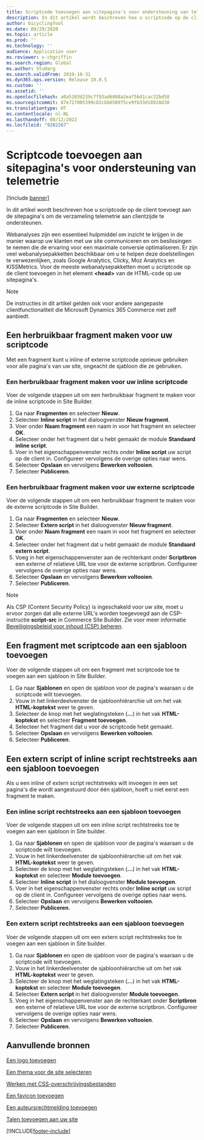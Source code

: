 ```yaml
---
title: Scriptcode toevoegen aan sitepagina's voor ondersteuning van telemetrie
description: In dit artikel wordt beschreven hoe u scriptcode op de client toevoegt aan de sitepagina's om de verzameling telemetrie aan clientzijde te ondersteunen.
author: bicyclingfool
ms.date: 09/29/2020
ms.topic: article
ms.prod: ''
ms.technology: ''
audience: Application user
ms.reviewer: v-chgriffin
ms.search.region: Global
ms.author: StuHarg
ms.search.validFrom: 2019-10-31
ms.dyn365.ops.version: Release 10.0.5
ms.custom: ''
ms.assetid: ''
ms.openlocfilehash: a0a5103d239c7f93ad6888a2eaf56d1cac32bd58
ms.sourcegitcommit: 87e727005399c82cbb6509f5ce9fb33d18928d30
ms.translationtype: HT
ms.contentlocale: nl-NL
ms.lasthandoff: 08/12/2022
ms.locfileid: "9282267"
---
```

# <a name="add-script-code-to-site-pages-to-support-telemetry"></a>Scriptcode toevoegen aan sitepagina's voor ondersteuning van telemetrie

[!include [banner](includes/banner.md)]

In dit artikel wordt beschreven hoe u scriptcode op de client toevoegt aan de sitepagina's om de verzameling telemetrie aan clientzijde te ondersteunen.

Webanalyses zijn een essentieel hulpmiddel om inzicht te krijgen in de manier waarop uw klanten met uw site communiceren en om beslissingen te nemen die de ervaring voor een maximale conversie optimaliseren. Er zijn veel webanalysepakketten beschikbaar om u te helpen deze doelstellingen te verwezenlijken, zoals Google Analytics, Clicky, Moz Analytics en KISSMetrics. Voor de meeste webanalysepakketten moet u scriptcode op de client toevoegen in het element **\<head\>** van de HTML-code op uw sitepagina's.

> [!NOTE]
> De instructies in dit artikel gelden ook voor andere aangepaste clientfunctionaliteit die Microsoft Dynamics 365 Commerce niet zelf aanbiedt.

## <a name="create-a-reusable-fragment-for-your-script-code"></a>Een herbruikbaar fragment maken voor uw scriptcode

Met een fragment kunt u inline of externe scriptcode opnieuw gebruiken voor alle pagina's van uw site, ongeacht de sjabloon die ze gebruiken.

### <a name="create-a-reusable-fragment-for-your-inline-script-code"></a>Een herbruikbaar fragment maken voor uw inline scriptcode

Voer de volgende stappen uit om een herbruikbaar fragment te maken voor de inline scriptcode in Site Builder.

1. Ga naar **Fragmenten** en selecteer **Nieuw**.
1. Selecteer **Inline script** in het dialoogvenster **Nieuw fragment**.
1. Voer onder **Naam fragment** een naam in voor het fragment en selecteer **OK**.
1. Selecteer onder het fragment dat u hebt gemaakt de module **Standaard inline script**.
1. Voer in het eigenschappenvenster rechts onder **Inline script** uw script op de client in. Configureer vervolgens de overige opties naar wens.
1. Selecteer **Opslaan** en vervolgens **Bewerken voltooien**.
1. Selecteer **Publiceren**.

### <a name="create-a-reusable-fragment-for-your-external-script-code"></a>Een herbruikbaar fragment maken voor uw externe scriptcode

Voer de volgende stappen uit om een herbruikbaar fragment te maken voor de externe scriptcode in Site Builder.

1. Ga naar **Fragmenten** en selecteer **Nieuw**.
1. Selecteer **Extern script** in het dialoogvenster **Nieuw fragment**.
1. Voer onder **Naam fragment** een naam in voor het fragment en selecteer **OK**.
1. Selecteer onder het fragment dat u hebt gemaakt de module **Standaard extern script**.
1. Voeg in het eigenschappenvenster aan de rechterkant onder **Scriptbron** een externe of relatieve URL toe voor de externe scriptbron. Configureer vervolgens de overige opties naar wens.
1. Selecteer **Opslaan** en vervolgens **Bewerken voltooien**.
1. Selecteer **Publiceren**.

> [!NOTE]
> Als CSP (Content Security Policy) is ingeschakeld voor uw site, moet u ervoor zorgen dat alle externe URL's worden toegevoegd aan de CSP-instructie **script-src** in Commerce Site Builder. Zie voor meer informatie [Beveiligingsbeleid voor inhoud (CSP) beheren](manage-csp.md).

## <a name="add-a-fragment-that-includes-script-code-to-a-template"></a>Een fragment met scriptcode aan een sjabloon toevoegen

Voer de volgende stappen uit om een fragment met scriptcode toe te voegen aan een sjabloon in Site Builder.

1. Ga naar **Sjablonen** en open de sjabloon voor de pagina's waaraan u de scriptcode wilt toevoegen.
1. Vouw in het linkerdeelvenster de sjabloonhiërarchie uit om het vak **HTML-koptekst** weer te geven.
1. Selecteer de knop met het weglatingsteken (**...**) in het vak **HTML-koptekst** en selecteer **Fragment toevoegen**.
1. Selecteer het fragment dat u voor de scriptcode hebt gemaakt.
1. Selecteer **Opslaan** en vervolgens **Bewerken voltooien**.
1. Selecteer **Publiceren**.

## <a name="add-an-external-script-or-inline-script-directly-to-a-template"></a>Een extern script of inline script rechtstreeks aan een sjabloon toevoegen

Als u een inline of extern script rechtstreeks wilt invoegen in een set pagina's die wordt aangestuurd door één sjabloon, hoeft u niet eerst een fragment te maken.

### <a name="add-an-inline-script-directly-to-a-template"></a>Een inline script rechtstreeks aan een sjabloon toevoegen

Voer de volgende stappen uit om een inline script rechtstreeks toe te voegen aan een sjabloon in Site builder.

1. Ga naar **Sjablonen** en open de sjabloon voor de pagina's waaraan u de scriptcode wilt toevoegen.
1. Vouw in het linkerdeelvenster de sjabloonhiërarchie uit om het vak **HTML-koptekst** weer te geven.
1. Selecteer de knop met het weglatingsteken (**...**) in het vak **HTML-koptekst** en selecteer **Module toevoegen**.
1. Selecteer **Inline script** in het dialoogvenster **Module toevoegen**.
1. Voer in het eigenschappenvenster rechts onder **Inline script** uw script op de client in. Configureer vervolgens de overige opties naar wens.
1. Selecteer **Opslaan** en vervolgens **Bewerken voltooien**.
1. Selecteer **Publiceren**.

### <a name="add-an-external-script-directly-to-a-template"></a>Een extern script rechtstreeks aan een sjabloon toevoegen

Voer de volgende stappen uit om een extern script rechtstreeks toe te voegen aan een sjabloon in Site builder.

1. Ga naar **Sjablonen** en open de sjabloon voor de pagina's waaraan u de scriptcode wilt toevoegen.
1. Vouw in het linkerdeelvenster de sjabloonhiërarchie uit om het vak **HTML-koptekst** weer te geven.
1. Selecteer de knop met het weglatingsteken (**...**) in het vak **HTML-koptekst** en selecteer **Module toevoegen**.
1. Selecteer **Extern script** in het dialoogvenster **Module toevoegen**.
1. Voeg in het eigenschappenvenster aan de rechterkant onder **Scriptbron** een externe of relatieve URL toe voor de externe scriptbron. Configureer vervolgens de overige opties naar wens.
1. Selecteer **Opslaan** en vervolgens **Bewerken voltooien**.
1. Selecteer **Publiceren**.

## <a name="additional-resources"></a>Aanvullende bronnen

[Een logo toevoegen](add-logo.md)

[Een thema voor de site selecteren](select-site-theme.md)

[Werken met CSS-overschrijvingsbestanden](css-override-files.md)

[Een favicon toevoegen](add-favicon.md)

[Een auteursrechtmelding toevoegen](add-copyright-notice.md)

[Talen toevoegen aan uw site](add-languages-to-site.md)


[!INCLUDE[footer-include](../includes/footer-banner.md)]
